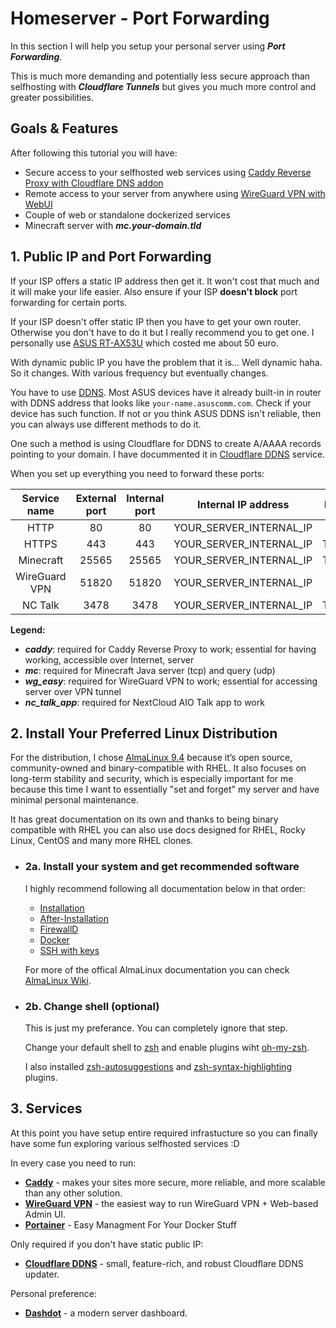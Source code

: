 # Homeserver - Port Forwarding

In this section I will help you setup your personal server using ***Port Forwarding***.

This is much more demanding and potentially less secure approach than selfhosting with ***Cloudflare Tunnels*** but gives you much more control and greater possibilities.

## Goals & Features
After following this tutorial you will have:
- Secure access to your selfhosted web services using [Caddy Reverse Proxy with Cloudflare DNS addon](https://github.com/SlothCroissant/caddy-cloudflaredns)
- Remote access to your server from anywhere using [WireGuard VPN with WebUI](https://github.com/wg-easy/wg-easy)
- Couple of web or standalone dockerized services
- Minecraft server with ***mc.your-domain.tld***

<!-- In the end your server may look like this (diagram made by me in [draw.io](https://draw.io/)): -->

<!-- ![Diagram for homeserver with ports](assets/diagram_ports.png) -->

## 1. Public IP and Port Forwarding

If your ISP offers a static IP address then get it. It won't cost that much and it will make your life easier. Also ensure if your ISP **doesn't block** port forwarding for certain ports.

If your ISP doesn't offer static IP then you have to get your own router. Otherwise you don't have to do it but I really recommend you to get one. I personally use [ASUS RT-AX53U](https://www.asus.com/networking-iot-servers/wifi-routers/asus-wifi-routers/rt-ax53u/) which costed me about 50 euro.

With dynamic public IP you have the problem that it is... Well dynamic haha. So it changes. With various frequency but eventually changes. 

You have to use [DDNS](https://en.wikipedia.org/wiki/Dynamic_DNS). Most ASUS devices have it already built-in in router with DDNS address that looks like ``your-name.asuscomm.com``. Check if your device has such function. If not or you think ASUS DDNS isn't reliable, then you can always use different methods to do it. 

One such a method is using Cloudflare for DDNS to create A/AAAA records pointing to your domain. I have docummented it in [Cloudflare DDNS](services/cloudflare_ddns) service.

When you set up everything you need to forward these ports:

| **Service name** 	| **External port** 	| **Internal port** 	| **Internal IP address** 	| **Protocol** 	|   **Note**  	|
|:----------------:	|:-----------------:	|:-----------------:	|:-----------------------:	|:------------:	|:-----------:	|
|       HTTP       	|         80        	|         80        	| YOUR_SERVER_INTERNAL_IP 	|      TCP     	|    caddy    	|
|       HTTPS      	|        443        	|        443        	| YOUR_SERVER_INTERNAL_IP 	|    TCP/UDP   	|    caddy    	|
|     Minecraft    	|       25565       	|       25565       	| YOUR_SERVER_INTERNAL_IP 	|    TCP/UDP   	|      mc     	|
|   WireGuard VPN  	|       51820       	|       51820       	| YOUR_SERVER_INTERNAL_IP 	|      UDP     	|   wg_easy   	|
|      NC Talk     	|        3478       	|        3478       	| YOUR_SERVER_INTERNAL_IP 	|    TCP/UDP   	| nc_talk_app 	|

**Legend:**
- ***caddy***: required for Caddy Reverse Proxy to work; essential for having working, accessible over Internet, server
- ***mc***: required for Minecraft Java server (tcp) and query (udp)
- ***wg_easy***: required for WireGuard VPN to work; essential for accessing server over VPN tunnel
- ***nc_talk_app***: required for NextCloud AIO Talk app to work 

## 2. Install Your Preferred Linux Distribution

For the distribution, I chose [AlmaLinux 9.4](https://almalinux.org/) because it’s open source, community-owned and binary-compatible with RHEL. It also focuses on long-term stability and security, which is especially important for me because this time I want to essentially "set and forget" my server and have minimal personal maintenance.

It has great documentation on its own and thanks to being binary compatible with RHEL you can also use docs designed for RHEL, Rocky Linux, CentOS and many more RHEL clones.

- ### 2a. Install your system and get recommended software

    I highly recommend following all documentation below in that order:

	- [Installation](https://wiki.almalinux.org/documentation/installation-guide.html)
	- [After-Installation](https://wiki.almalinux.org/documentation/after-installation-guide.html)
	- [FirewallD](https://www.answertopia.com/almalinux/almalinux-firewall-configuration-with-firewalld/)
	- [Docker](https://techviewleo.com/how-to-install-docker-ce-on-almalinux/)
	- [SSH with keys](https://www.answertopia.com/almalinux/configuring-ssh-key-based-authentication-on-almalinux/)

	For more of the offical AlmaLinux documentation you can check [AlmaLinux Wiki](https://wiki.almalinux.org/).


- ### 2b. Change shell (optional)
	This is just my preferance. You can completely ignore that step.

	Change your default shell to [zsh](https://www.zsh.org/) and enable plugins wiht [oh-my-zsh](https://ohmyz.sh/).

	I also installed [zsh-autosuggestions](https://github.com/zsh-users/zsh-autosuggestions) and [zsh-syntax-highlighting](https://github.com/zsh-users/zsh-syntax-highlighting) plugins.


## 3. Services
At this point you have setup entire required infrastucture so you can finally have some fun exploring various selfhosted services :D

In every case you need to run:
- **[Caddy](services/caddy)** - makes your sites more secure, more reliable, and more scalable than any other solution.
- **[WireGuard VPN](services/wg_easy)** - the easiest way to run WireGuard VPN + Web-based Admin UI.
- **[Portainer](services/portainer)** - Easy Managment For Your Docker Stuff

Only required if you don't have static public IP:
- **[Cloudflare DDNS](services/cloudflare_ddns)** - small, feature-rich, and robust Cloudflare DDNS updater.

Personal preference:
- **[Dashdot](services/dashdot)** - a modern server dashboard.